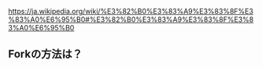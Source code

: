 https://ja.wikipedia.org/wiki/%E3%82%B0%E3%83%A9%E3%83%8F%E3%83%A0%E6%95%B0#%E3%82%B0%E3%83%A9%E3%83%8F%E3%83%A0%E6%95%B0
## Forkの方法は？
